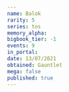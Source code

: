 ```yaml
---
name: Balok
rarity: 5
series: tos
memory_alpha:
bigbook_tier: -1
events: 9
in_portal:
date: 13/07/2021
obtained: Gauntlet
mega: false
published: true
---
```



